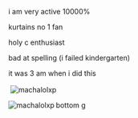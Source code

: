 i am very active 10000%

kurtains no 1 fan

holy c enthusiast

bad at spelling (i failed kindergarten)

it was 3 am when i did this


<p>&nbsp;<img align="center" src="https://github-readme-stats.vercel.app/api?username=machalolxp&show_icons=true&locale=en" alt="machalolxp" /></p>


<p><img align="left" src="https://github-readme-stats.vercel.app/api/top-langs?username=machalolxp&show_icons=true&locale=en" alt="machalolxp" /></p>

bottom g
